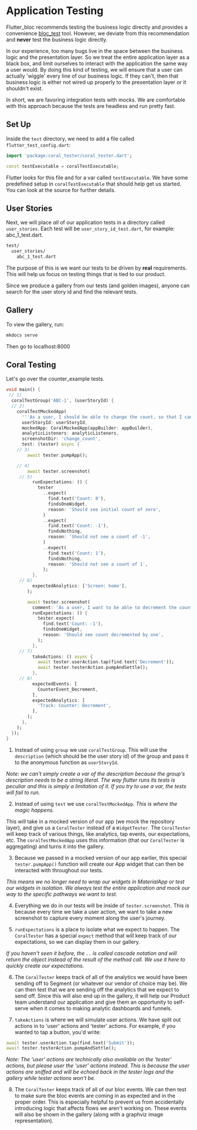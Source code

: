 # Application Testing

Flutter_bloc recommends testing the business logic directly and provides a convenience [bloc_test](https://pub.dev/packages/bloc_test) tool.  However, we deviate from this recommendation and **never** test the business logic directly.

In our experience, too many bugs live in the space between the business logic and the presentation layer. So we treat the entire application layer as a black box, and limit ourselves to interact with the application the same way a user would. By doing this kind of testing, we will ensure that a user can actually 'wiggle' every line of our business logic. If they can't, then that business logic is either not wired up properly to the presentation layer or it shouldn't exist.

In short, we are favoring integration tests with mocks. We are comfortable with this approach because the tests are headless and run pretty fast.

## Set Up

Inside the `test` directory, we need to add a file called `flutter_test_config.dart`:

```dart
import 'package:coral_tester/coral_tester.dart';

const testExecutable = coralTestExecutable;
```

Flutter looks for this file and for a var called `testExecutable`. We have some predefined setup in `coralTestExecutable` that should help get us started.  You can look at the source for further details.

## User Stories

Next, we will place *all* of our application tests in a directory called `user_stories`. Each test will be `user_story_id_test.dart`, for example: abc_1_test.dart.

```md
test/
  user_stories/
    abc_1_test.dart
```

The purpose of this is we want our tests to be driven by **real** requirements. This will help us focus on testing things that is tied to our product.

Since we produce a gallery from our tests (and golden images), anyone can search for the user story id and find the relevant tests.

## Gallery

To view the gallery, run:

```sh
mkdocs serve
```

Then go to localhost:8000

## Coral Testing

Let's go over the counter_example tests.

```dart
void main() {
 // 1)
  coralTestGroup('ABC-1', (userStoryId) {
  // 2)
    coralTestMockedApp(
      '''As a user, I should be able to change the count, so that I can keep count of things.''',
      userStoryId: userStoryId,
      mockedApp: CoralMockedApp(appBuilder: appBuilder),
      analyticListeners: analyticListeners,
      screenshotDir: 'change_count',
      test: (tester) async {
    // 3)
        await tester.pumpApp();

    // 4)
        await tester.screenshot(
     // 5)
          runExpectations: () {
            tester
              ..expect(
                find.text('Count: 0'),
                findsOneWidget,
                reason: 'Should see initial count of zero',
              )
              ..expect(
                find.text('Count: -1'),
                findsNothing,
                reason: 'Should not see a count of -1',
              )
              ..expect(
                find.text('Count: 1'),
                findsNothing,
                reason: 'Should not see a count of 1',
              );
          },
     // 6)
          expectedAnalytics: ['Screen: home'],
        );

        await tester.screenshot(
          comment: 'As a user, I want to be able to decrement the count',
          runExpectations: () {
            tester.expect(
              find.text('Count: -1'),
              findsOneWidget,
              reason: 'Should see count decremented by one',
            );
          },
     // 7)
          takeActions: () async {
            await tester.userAction.tap(find.text('Decrement'));
            await tester.testerAction.pumpAndSettle();
          },
     // 8)
          expectedEvents: [
            CounterEvent_Decrement,
          ],
          expectedAnalytics: [
            'Track: Counter: Decrement',
          ],
        );
      },
    );
  });
}
```

1) Instead of using `group` we use `coralTestGroup`. This will use the  `description` (which should be the user story id) of the group and pass it to the anonymous function as `userStoryId`.  

*Note: we can't simply create a var of the description because the group's description needs to be a string literal. The way flutter runs its tests is peculiar and this is simply a limitation of it. If you try to use a var, the tests will fail to run.*

2) Instead of using `test` we use `coralTestMockedApp`. *This is where the magic happens.*

This will take in a mocked version of our app (we mock the repository layer), and give us a `CoralTester` instead of a `WidgetTester`. The `CoralTester` will keep track of various things, like analytics, tap events, our expectations, etc. The `coralTestMockedApp` uses this information (that our `CoralTester` is aggregating) and turns it into the gallery.

3) Because we passed in a mocked version of our app earlier, this special `tester.pumpApp()` function will create our App widget that can then be interacted with throughout our tests.

*This means we no longer need to wrap our widgets in MaterialApp or test our widgets in isolation. We always test the entire application and mock our way to the specific pathways we want to test.*

4) Everything we do in our tests will be inside of `tester.screenshot`. This is because every time we take a user action, we want to take a new screenshot to capture every moment along the user's journey.

5) `runExpectations` is a place to isolate what we expect to happen.  The `CoralTester` has a special `expect` method that will keep track of our expectations, so we can display them in our gallery.

_If you haven't seen it before, the `..` is called cascade notation and will return the object instead of the result of the method call. We use it here to quickly create our expectations._

6) The `CoralTester` keeps track of all of the analytics we would have been sending off to Segment (or whatever our vendor of choice may be). We can then test that we are sending off the analytics that we expect to send off. Since this will also end up in the gallery, it will help our Product team understand our application and give them an opportunity to self-serve when it comes to making analytic dashboards and funnels.

7) `takeActions` is where we will simulate user actions. We have split out actions in to 'user' actions and 'tester' actions. For example, if you wanted to tap a button, you'd write:

```dart
await tester.userAction.tap(find.text('Submit'));
await tester.testerAction.pumpAndSettle();
```

*Note: The 'user' actions are technically also available on the 'tester' actions, but please user the 'user' actions instead. This is because the user actions are sniffed and will be echoed back in the tester logs and the gallery while tester actions won't be.*

8) The `CoralTester` keeps track of all of our bloc events. We can then test to make sure the bloc events are coming in as expected and in the proper order. This is especially helpful to prevent us from accidentally introducing logic that affects flows we aren't working on.  These events will also be shown in the gallery (along with a graphviz image representation).

